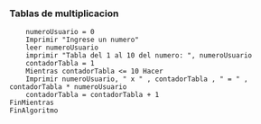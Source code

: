 ### Tablas de multiplicacion 
``` psc Algoritmo TablasDeMultiplicacion
	numeroUsuario = 0
	Imprimir "Ingrese un numero"
	leer numeroUsuario
	imprimir "Tabla del 1 al 10 del numero: ", numeroUsuario
	contadorTabla = 1
	Mientras contadorTabla <= 10 Hacer
	Imprimir numeroUsuario, " x " , contadorTabla , " = " , contadorTabla * numeroUsuario
	contadorTabla = contadorTabla + 1
FinMientras
FinAlgoritmo
